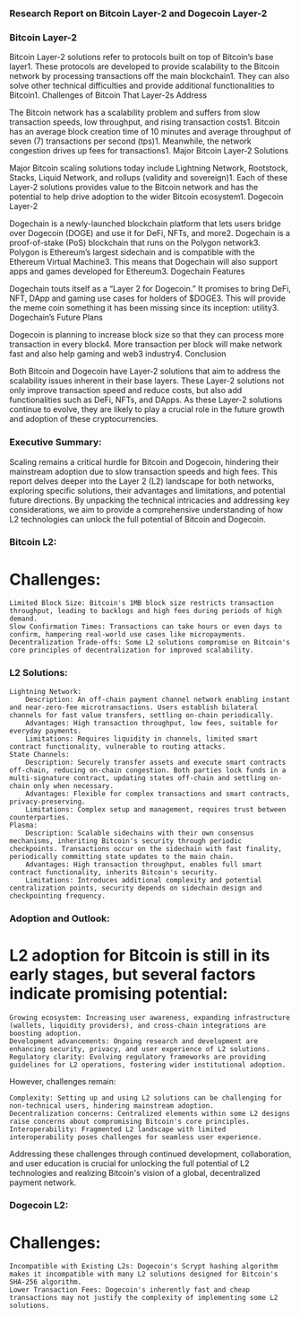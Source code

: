 ### Research Report on Bitcoin Layer-2 and Dogecoin Layer-2
### Bitcoin Layer-2

Bitcoin Layer-2 solutions refer to protocols built on top of Bitcoin’s base layer1. These protocols are developed to provide scalability to the Bitcoin network by processing transactions off the main blockchain1. They can also solve other technical difficulties and provide additional functionalities to Bitcoin1.
Challenges of Bitcoin That Layer-2s Address

The Bitcoin network has a scalability problem and suffers from slow transaction speeds, low throughput, and rising transaction costs1. Bitcoin has an average block creation time of 10 minutes and average throughput of seven (7) transactions per second (tps)1. Meanwhile, the network congestion drives up fees for transactions1.
Major Bitcoin Layer-2 Solutions

Major Bitcoin scaling solutions today include Lightning Network, Rootstock, Stacks, Liquid Network, and rollups (validity and sovereign)1. Each of these Layer-2 solutions provides value to the Bitcoin network and has the potential to help drive adoption to the wider Bitcoin ecosystem1.
Dogecoin Layer-2

Dogechain is a newly-launched blockchain platform that lets users bridge over Dogecoin (DOGE) and use it for DeFi, NFTs, and more2. Dogechain is a proof-of-stake (PoS) blockchain that runs on the Polygon network3. Polygon is Ethereum’s largest sidechain and is compatible with the Ethereum Virtual Machine3. This means that Dogechain will also support apps and games developed for Ethereum3.
Dogechain Features

Dogechain touts itself as a “Layer 2 for Dogecoin.” It promises to bring DeFi, NFT, DApp and gaming use cases for holders of $DOGE3. This will provide the meme coin something it has been missing since its inception: utility3.
Dogechain’s Future Plans

Dogecoin is planning to increase block size so that they can process more transaction in every block4. More transaction per block will make network fast and also help gaming and web3 industry4.
Conclusion

Both Bitcoin and Dogecoin have Layer-2 solutions that aim to address the scalability issues inherent in their base layers. These Layer-2 solutions not only improve transaction speed and reduce costs, but also add functionalities such as DeFi, NFTs, and DApps. As these Layer-2 solutions continue to evolve, they are likely to play a crucial role in the future growth and adoption of these cryptocurrencies.

### Executive Summary:

Scaling remains a critical hurdle for Bitcoin and Dogecoin, hindering their mainstream adoption due to slow transaction speeds and high fees. This report delves deeper into the Layer 2 (L2) landscape for both networks, exploring specific solutions, their advantages and limitations, and potential future directions. By unpacking the technical intricacies and addressing key considerations, we aim to provide a comprehensive understanding of how L2 technologies can unlock the full potential of Bitcoin and Dogecoin.

### Bitcoin L2:

# Challenges:

    Limited Block Size: Bitcoin's 1MB block size restricts transaction throughput, leading to backlogs and high fees during periods of high demand.
    Slow Confirmation Times: Transactions can take hours or even days to confirm, hampering real-world use cases like micropayments.
    Decentralization Trade-offs: Some L2 solutions compromise on Bitcoin's core principles of decentralization for improved scalability.

### L2 Solutions:

    Lightning Network:
        Description: An off-chain payment channel network enabling instant and near-zero-fee microtransactions. Users establish bilateral channels for fast value transfers, settling on-chain periodically.
        Advantages: High transaction throughput, low fees, suitable for everyday payments.
        Limitations: Requires liquidity in channels, limited smart contract functionality, vulnerable to routing attacks.
    State Channels:
        Description: Securely transfer assets and execute smart contracts off-chain, reducing on-chain congestion. Both parties lock funds in a multi-signature contract, updating states off-chain and settling on-chain only when necessary.
        Advantages: Flexible for complex transactions and smart contracts, privacy-preserving.
        Limitations: Complex setup and management, requires trust between counterparties.
    Plasma:
        Description: Scalable sidechains with their own consensus mechanisms, inheriting Bitcoin's security through periodic checkpoints. Transactions occur on the sidechain with fast finality, periodically committing state updates to the main chain.
        Advantages: High transaction throughput, enables full smart contract functionality, inherits Bitcoin's security.
        Limitations: Introduces additional complexity and potential centralization points, security depends on sidechain design and checkpointing frequency.

### Adoption and Outlook:

# L2 adoption for Bitcoin is still in its early stages, but several factors indicate promising potential:

    Growing ecosystem: Increasing user awareness, expanding infrastructure (wallets, liquidity providers), and cross-chain integrations are boosting adoption.
    Development advancements: Ongoing research and development are enhancing security, privacy, and user experience of L2 solutions.
    Regulatory clarity: Evolving regulatory frameworks are providing guidelines for L2 operations, fostering wider institutional adoption.

However, challenges remain:

    Complexity: Setting up and using L2 solutions can be challenging for non-technical users, hindering mainstream adoption.
    Decentralization concerns: Centralized elements within some L2 designs raise concerns about compromising Bitcoin's core principles.
    Interoperability: Fragmented L2 landscape with limited interoperability poses challenges for seamless user experience.

Addressing these challenges through continued development, collaboration, and user education is crucial for unlocking the full potential of L2 technologies and realizing Bitcoin's vision of a global, decentralized payment network.

### Dogecoin L2:

# Challenges:

    Incompatible with Existing L2s: Dogecoin's Scrypt hashing algorithm makes it incompatible with many L2 solutions designed for Bitcoin's SHA-256 algorithm.
    Lower Transaction Fees: Dogecoin's inherently fast and cheap transactions may not justify the complexity of implementing some L2 solutions.
